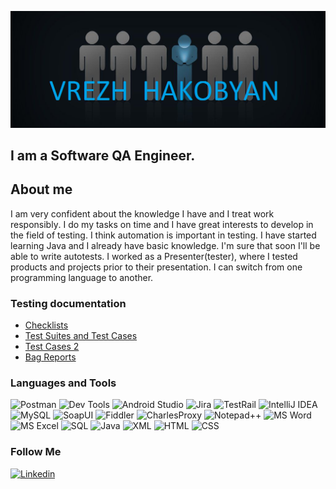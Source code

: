 ![Header](https://github.com/Vrezhhakobyan1/Vrezhhakobyan1/blob/main/assets/header.png)

## I am a Software QA Engineer. 

## About me
I am very confident about the knowledge I have and I treat work responsibly․ I do my tasks
on time and I have great interests to develop in the field of testing. I think automation is
important in testing. I have started learning Java and I already have basic knowledge. I'm
sure that soon I'll be able to write autotests. I worked as a Presenter(tester), where I tested
products and projects prior to their presentation. I can switch from one programming
language to another.

### Testing documentation
- [Checklists](https://github.com/Vrezhhakobyan1/Testing-Checklists)
- [Test Suites and Test Cases ](https://github.com/Vrezhhakobyan1/Test-Suites-and-Test-Cases)
- [Test Cases 2](https://github.com/Vrezhhakobyan1/Test-Cases-2)
- [Bag Reports](https://github.com/Vrezhhakobyan1/Bag-Reports)


### Languages and  Tools 
![Postman](https://img.shields.io/badge/-Postman-black?style=for-the-badge&logo=postman)
![Dev Tools](https://img.shields.io/badge/-DevTools-black?style=for-the-badge&logo=googlechrome)
![Android Studio](https://img.shields.io/badge/-AndroidStudio-black?style=for-the-badge&logo=androidstudio)
![Jira](https://img.shields.io/badge/-Jira-black?style=for-the-badge&logo=Jira&logoColor=blue)
![TestRail](https://img.shields.io/badge/-TestRail-black?style=for-the-badge&logo=testrail)
![IntelliJ IDEA](https://img.shields.io/badge/-IntelliJIDEA-black?style=for-the-badge&logo=IntelliJIDEA)
![MySQL](https://img.shields.io/badge/-MySQL-black?style=for-the-badge&logo=MySQL)
![SoapUI](https://img.shields.io/badge/-SoapUI-black?style=for-the-badge)
![Fiddler](https://img.shields.io/badge/-Fiddler-black?style=for-the-badge)
![CharlesProxy](https://img.shields.io/badge/-CharlesProxy-black?style=for-the-badge)
![Notepad++](https://img.shields.io/badge/-Notepad++-black?style=for-the-badge&logo=notepad%2b%2b)
![MS Word](https://img.shields.io/badge/-MSWord-black?style=for-the-badge&logo=microsoftWord&logoColor=blue)
![MS Excel](https://img.shields.io/badge/-MSExcel-black?style=for-the-badge&logo=microsoftexcel&logoColor=green)
![SQL](https://img.shields.io/badge/-SQL-black?style=for-the-badge)
![Java](https://img.shields.io/badge/-Java-black?style=for-the-badge)
![XML](https://img.shields.io/badge/-XML-black?style=for-the-badge)
![HTML](https://img.shields.io/badge/-HTML-black?style=for-the-badge&)
![CSS](https://img.shields.io/badge/-Css-black?style=for-the-badge)

### Follow Me
[![Linkedin](https://img.shields.io/badge/-Linkedin-black?style=for-the-badge&logo=linkedin&logoColor=blue)](https://www.linkedin.com/in/-hakobyan/)